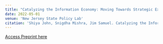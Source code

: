 ```yaml
---
title: "Catalyzing the Information Economy: Moving Towards Strategic Expansions of Open Data-Driven Value Creation."
date: 2022-05-01
venue: 'New Jersey State Policy Lab'
citation: 'Shiya John, Snigdha Mishra, Jim Samuel. Catalyzing the Information Economy: Moving Towards Strategic Expansions of Open Data-Driven Value Creation. Preprint at policylab.rutgers.edu. 2022.'
---
```


[Access Preprint here](https://policylab.rutgers.edu/catalyzing-information-economy-moving-towards-strategic-expansions-open-data-driven-value-creation/)

